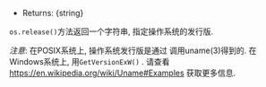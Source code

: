 <!-- YAML
added: v0.3.3
-->

* Returns: {string}

`os.release()`方法返回一个字符串, 指定操作系统的发行版.

*注意*: 在POSIX系统上, 操作系统发行版是通过
调用uname(3)得到的. 在 Windows系统上, 用`GetVersionExW()` . 请查看
https://en.wikipedia.org/wiki/Uname#Examples 获取更多信息.

